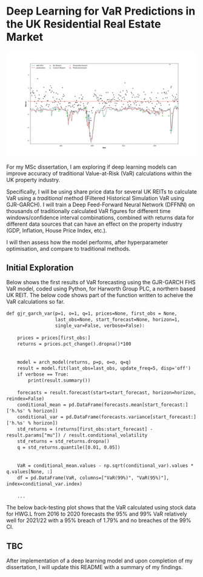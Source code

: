 
# Deep Learning for VaR Predictions in the UK Residential Real Estate Market

![example_VaR](https://github.com/joemarron/real-estate-risk-forecasting/blob/main/average_England_ANN_var_prediction_backtest_plot.png)

For my MSc dissertation, I am exploring if deep learning models can improve accuracy of traditional Value-at-Risk (VaR) calculations within the UK property industry. 

Specifically, I will be using share price data for several UK REITs to calculate VaR using a *traditional* method (Filtered Historical Simulation VaR using GJR-GARCH). I will train a Deep Feed-Forward Neural Network (DFFNN) on thousands of traditionally calculated VaR figures for different time windows/confidence interval combinations, combined with returns data for different data sources that can have an effect on the property industry (GDP, Inflation, House Price Index, etc.).

I will then assess how the model performs, after hyperparameter optimisation, and compare to traditional methods.

## Initial Exploration
Below shows the first results of VaR forecasting using the GJR-GARCH FHS VaR model, coded using Python, for Harworth Group PLC, a northern based UK REIT. The below code shows part of the function written to acheive the VaR calculations so far.

```
def gjr_garch_var(p=1, o=1, q=1, prices=None, first_obs = None,
                  last_obs=None, start_forecast=None, horizon=1,
                  single_var=False, verbose=False):
    
    prices = prices[first_obs:]
    returns = prices.pct_change().dropna()*100


    model = arch_model(returns, p=p, o=o, q=q)
    result = model.fit(last_obs=last_obs, update_freq=5, disp='off')
    if verbose == True:
        print(result.summary())
    
    forecasts = result.forecast(start=start_forecast, horizon=horizon, reindex=False)
    conditional_mean = pd.DataFrame(forecasts.mean[start_forecast:]['h.%s' % horizon])
    conditional_var = pd.DataFrame(forecasts.variance[start_forecast:]['h.%s' % horizon])
    std_returns = (returns[first_obs:start_forecast] - result.params["mu"]) / result.conditional_volatility
    std_returns = std_returns.dropna()
    q = std_returns.quantile([0.01, 0.05])
    
    
    VaR = conditional_mean.values - np.sqrt(conditional_var).values * q.values[None, :]
    df = pd.DataFrame(VaR, columns=["VaR(99%)", "VaR(95%)"], index=conditional_var.index)

    ...
```

The below back-testing plot shows that the VaR calculated using stock data for HWG.L from 2016 to 2020 forecasts the 95% and 99% VaR relatively well for 2021/22 with a 95% breach of 1.79% and no breaches of the 99% CI. 

## TBC
After implementation of a deep learning model and upon completion of my dissertation, I will update this README with a summary of my findings.



